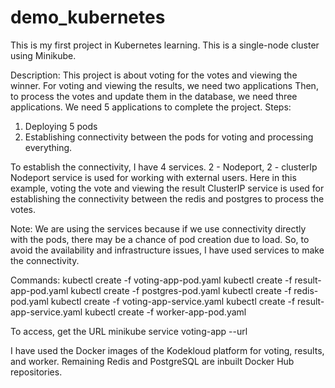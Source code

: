# demo_kubernetes
This is my first project in Kubernetes learning. This is a single-node cluster using Minikube. 

Description:
This project is about voting for the votes and viewing the winner.
For voting and viewing the results, we need two applications
Then, to process the votes and update them in the database, we need three applications.
We need 5 applications to complete the project.
Steps:
1. Deploying 5 pods
2. Establishing connectivity between the pods for voting and processing everything.

To establish the connectivity, I have 4 services.
2 - Nodeport, 2 - clusterIp
Nodeport service is used for working with external users. Here in this example, voting the vote and viewing the result
ClusterIP service is used for establishing the connectivity between the redis and postgres to process the votes.

Note:
We are using the services because if we use connectivity directly with the pods, there may be a chance of pod creation due to load.
So, to avoid the availability and infrastructure issues, I have used services to make the connectivity.

Commands:
kubectl create -f voting-app-pod.yaml
kubectl create -f result-app-pod.yaml
kubectl create -f postgres-pod.yaml
kubectl create -f redis-pod.yaml
kubectl create -f voting-app-service.yaml
kubectl create -f result-app-service.yaml
kubectl create -f worker-app-pod.yaml

To access, get the URL
minikube service voting-app --url


I have used the Docker images of the Kodekloud platform for voting, results, and worker. Remaining Redis and PostgreSQL are inbuilt Docker Hub repositories.

